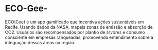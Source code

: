 # ECO-Gee-
ECO(Gee) é um app gamificado que incentiva ações sustentáveis em Recife. Usando dados da NASA, mapeia zonas de emissão e absorção de CO2. Usuários são recompensados por plantio de árvores e consumo consciente em empresas ranqueadas, promovendo entendimento sobre a integração dessas áreas na região.
